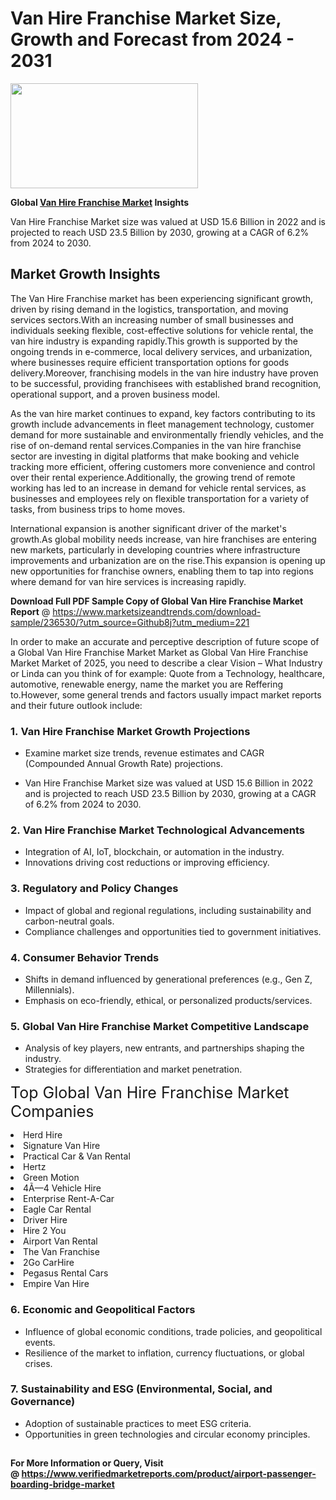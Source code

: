 <H1>Van Hire Franchise Market Size, Growth and Forecast from 2024 - 2031</H1><img class="aligncenter size-medium wp-image-584254" src="https://thirdeyenews.in/wp-content/uploads/2024/09/Global-Market-Research-300x168.jpeg" alt="" width="300" height="168" /><p><strong>Global&nbsp;<a href="https://www.marketsizeandtrends.com/download-sample/236530/?utm_source=Github8j?utm_medium=221">Van Hire Franchise Market</a> Insights</strong></p><p>Van Hire Franchise Market size was valued at USD 15.6 Billion in 2022 and is projected to reach USD 23.5 Billion by 2030, growing at a CAGR of 6.2% from 2024 to 2030.</p><p><h2>Market Growth Insights</h2> <p>The Van Hire Franchise market has been experiencing significant growth, driven by rising demand in the logistics, transportation, and moving services sectors.With an increasing number of small businesses and individuals seeking flexible, cost-effective solutions for vehicle rental, the van hire industry is expanding rapidly.This growth is supported by the ongoing trends in e-commerce, local delivery services, and urbanization, where businesses require efficient transportation options for goods delivery.Moreover, franchising models in the van hire industry have proven to be successful, providing franchisees with established brand recognition, operational support, and a proven business model.</p> <p>As the van hire market continues to expand, key factors contributing to its growth include advancements in fleet management technology, customer demand for more sustainable and environmentally friendly vehicles, and the rise of on-demand rental services.Companies in the van hire franchise sector are investing in digital platforms that make booking and vehicle tracking more efficient, offering customers more convenience and control over their rental experience.Additionally, the growing trend of remote working has led to an increase in demand for vehicle rental services, as businesses and employees rely on flexible transportation for a variety of tasks, from business trips to home moves.</p> <p>International expansion is another significant driver of the market's growth.As global mobility needs increase, van hire franchises are entering new markets, particularly in developing countries where infrastructure improvements and urbanization are on the rise.This expansion is opening up new opportunities for franchise owners, enabling them to tap into regions where demand for van hire services is increasing rapidly.</p> <p><span class=""><strong>Download Full PDF Sample Copy of Global Van Hire Franchise Market Report</strong> @ <a href="https://www.marketsizeandtrends.com/download-sample/236530/?utm_source=Github8j?utm_medium=221" target="_blank">https://www.marketsizeandtrends.com/download-sample/236530/?utm_source=Github8j?utm_medium=221</a></span></p><p>In order to make an accurate and perceptive description of future scope of a Global&nbsp;Van Hire Franchise Market Market as Global&nbsp;Van Hire Franchise Market Market of 2025, you need to describe a clear Vision &ndash; What Industry or Linda can you think of for example: Quote from a Technology, healthcare, automotive, renewable energy, name the market you are Reffering to.However, some general trends and factors usually impact market reports and their future outlook include:</p><h3>1.&nbsp;<strong>Van Hire Franchise Market Growth Projections</strong></h3><ul><li>Examine market size trends, revenue estimates and CAGR (Compounded Annual Growth Rate) projections.</li><li><p>Van Hire Franchise Market size was valued at USD 15.6 Billion in 2022 and is projected to reach USD 23.5 Billion by 2030, growing at a CAGR of 6.2% from 2024 to 2030.</p></li></ul><h3>2.&nbsp;<strong>Van Hire Franchise Market Technological Advancements</strong></h3><ul><li>Integration of AI, IoT, blockchain, or automation in the industry.</li><li>Innovations driving cost reductions or improving efficiency.</li></ul><h3>3.&nbsp;<strong>Regulatory and Policy Changes</strong></h3><ul><li>Impact of global and regional regulations, including sustainability and carbon-neutral goals.</li><li>Compliance challenges and opportunities tied to government initiatives.</li></ul><h3>4.&nbsp;<strong>Consumer Behavior Trends</strong></h3><ul><li>Shifts in demand influenced by generational preferences (e.g., Gen Z, Millennials).</li><li>Emphasis on eco-friendly, ethical, or personalized products/services.</li></ul><h3>5.&nbsp;<strong>Global Van Hire Franchise Market Competitive Landscape</strong></h3><ul><li>Analysis of key players, new entrants, and partnerships shaping the industry.</li><li>Strategies for differentiation and market penetration.</li></ul><p data-pm-slice="1 1 []"><span style="color: inherit; font-family: inherit; font-size: 25px;">Top Global Van Hire Franchise Market Companies</span></p><div class="" data-test-id=""><p><li>Herd Hire</li><li> Signature Van Hire</li><li> Practical Car & Van Rental</li><li> Hertz</li><li> Green Motion</li><li> 4Ã—4 Vehicle Hire</li><li> Enterprise Rent-A-Car</li><li> Eagle Car Rental</li><li> Driver Hire</li><li> Hire 2 You</li><li> Airport Van Rental</li><li> The Van Franchise</li><li> 2Go CarHire</li><li> Pegasus Rental Cars</li><li> Empire Van Hire</li></p></div><h3>6.&nbsp;<strong>Economic and Geopolitical Factors</strong></h3><ul><li>Influence of global economic conditions, trade policies, and geopolitical events.</li><li>Resilience of the market to inflation, currency fluctuations, or global crises.</li></ul><h3>7.&nbsp;<strong>Sustainability and ESG (Environmental, Social, and Governance)</strong></h3><ul><li>Adoption of sustainable practices to meet ESG criteria.</li><li>Opportunities in green technologies and circular economy principles.</li></ul><h2><strong style="font-size: 14px;">For More Information or Query, Visit @&nbsp;</strong><a style="background-color: #ffffff; font-size: 14px;" href="https://www.marketsizeandtrends.com/report/van-hire-franchise-market/" target="_blank">https://www.verifiedmarketreports.com/product/airport-passenger-boarding-bridge-market</a></h2>